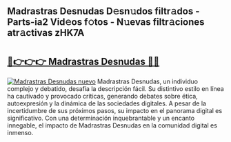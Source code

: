 ## Madrastras Desnudas D𝚎sn𝚞dos filtr𝚊dos - Parts-ia2 Vid𝚎os f𝚘tos - N𝚞evas filtr𝚊ciones atr𝚊ctivas zHK7A

# <h2><a href="http://mbe17o.tromn.icu/?c=Madrastras+Desnudas">🔗👉👉👉 Madrastras Desnudas 🔗🔗</a></h2>

[![Madrastras Desnudas nuevo](https://i.imgur.com/pEAQMta.gif)](http://mbe17o.tromn.icu/?c=Madrastras+Desnudas)
Madrastras Desnudas, un individuo complejo y debatido, desafía la descripción fácil. Su distintivo estilo en línea ha cautivado y provocado críticas, generando debates sobre ética, autoexpresión y la dinámica de las sociedades digitales. A pesar de la incertidumbre de sus próximos pasos, su impacto en el panorama digital es significativo. Con una determinación inquebrantable y un encanto innegable, el impacto de Madrastras Desnudas en la comunidad digital es inmenso.
